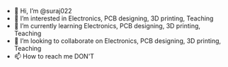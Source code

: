 - 👋 Hi, I’m @suraj022
- 👀 I’m interested in Electronics, PCB designing, 3D printing, Teaching
- 🌱 I’m currently learning Electronics, PCB designing, 3D printing, Teaching
- 💞️ I’m looking to collaborate on Electronics, PCB designing, 3D printing, Teaching
- 📫 How to reach me DON'T

<!---
suraj022/suraj022 is a ✨ special ✨ repository because its `README.md` (this file) appears on your GitHub profile.
You can click the Preview link to take a look at your changes.
--->
